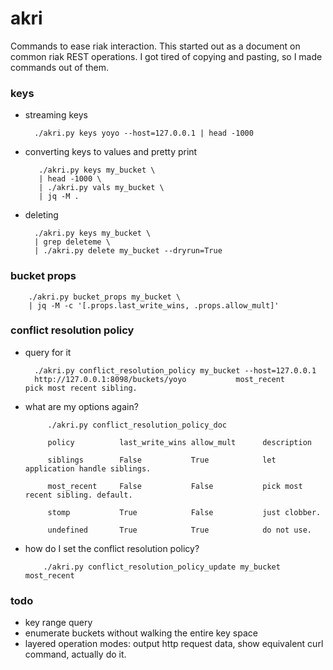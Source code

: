akri
====

Commands to ease riak interaction.
This started out as a document on common riak REST operations.
I got tired of copying and pasting, so I made commands out of them.

### keys

* streaming keys

        ./akri.py keys yoyo --host=127.0.0.1 | head -1000

* converting keys to values and pretty print

         ./akri.py keys my_bucket \
         | head -1000 \
         | ./akri.py vals my_bucket \
         | jq -M .


* deleting

        ./akri.py keys my_bucket \
        | grep deleteme \
        | ./akri.py delete my_bucket --dryrun=True

### bucket props

        ./akri.py bucket_props my_bucket \
        | jq -M -c '[.props.last_write_wins, .props.allow_mult]'

### conflict resolution policy

* query for it

        ./akri.py conflict_resolution_policy my_bucket --host=127.0.0.1
        http://127.0.0.1:8098/buckets/yoyo           most_recent        pick most recent sibling. 

* what are my options again?

           ./akri.py conflict_resolution_policy_doc

           policy          last_write_wins allow_mult      description

           siblings        False           True            let application handle siblings.

           most_recent     False           False           pick most recent sibling. default.

           stomp           True            False           just clobber.

           undefined       True            True            do not use.

* how do I set the conflict resolution policy?

          ./akri.py conflict_resolution_policy_update my_bucket most_recent

### todo

* key range query
* enumerate buckets without walking the entire key space
* layered operation modes: output http request data, show equivalent curl command, actually do it.
